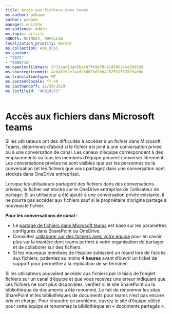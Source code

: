```yaml
---
title: Accès aux fichiers dans teams
ms.author: pebaum
author: pebaum
manager: mnirkhe
ms.audience: Admin
ms.topic: article
ROBOTS: NOINDEX, NOFOLLOW
localization_priority: Normal
ms.collection: Adm_O365
ms.custom:
- "2675"
- "9000710"
ms.openlocfilehash: 8731cad13ad5bacb7f69b70c91d50524ce38d558
ms.sourcegitcommit: 4ed431b2e1aed26d07bd7eba282531537d29ad0e
ms.translationtype: MT
ms.contentlocale: fr-FR
ms.lasthandoff: 12/30/2019
ms.locfileid: "40910273"
---
```

# <a name="accessing-files-in-microsoft-teams"></a>Accès aux fichiers dans Microsoft teams

Si les utilisateurs ont des difficultés à accéder à un fichier dans Microsoft Teams, déterminez d’abord si le fichier est joint à une conversation privée ou à une conversation de canal. Les canaux d’équipe correspondent à des emplacements où tous les membres d’équipe peuvent converser librement. Les conversations privées ne sont visibles que par les personnes de la conversation (et les fichiers que vous partagez dans une conversation sont stockés dans OneDrive entreprise).

Lorsque les utilisateurs partagent des fichiers dans des conversations privées, le fichier est stocké sur le OneDrive entreprise de l’utilisateur de partage. Si un utilisateur a été ajouté à une conversation privée existante, il ne pourra pas accéder aux fichiers sauf si le propriétaire d’origine partage à nouveau le fichier.    

**Pour les conversations de canal :**

- Le [partage de fichiers dans Microsoft teams](https://docs.microsoft.com/MicrosoftTeams/sharing-files-in-teams) est basé sur les paramètres configurés dans SharePoint ou OneDrive. 
- Consultez [collaborer sur des fichiers avec votre équipe](https://support.office.com/article/Collaborate-on-files-with-your-Team-9b200289-dbac-4823-85bd-628a5c7bb0ae) pour en savoir plus sur la manière dont teams permet à votre organisation de partager et de collaborer sur des fichiers. 
- Si les nouveaux membres de l’équipe subissent un retard lors de l’accès aux fichiers, patientez au moins **4 heures** avant d’ouvrir un ticket de support pour permettre à la réplication de se terminer. 

Si les utilisateurs pouvaient accéder aux fichiers par le biais de l’onglet fichiers sur un canal d’équipe et que vous recevez une erreur indiquant que ces fichiers ne sont plus disponibles, vérifiez si le site SharePoint ou la bibliothèque de documents a été renommé. Le fait de renommer les sites SharePoint et les bibliothèques de documents pour teams n’est pas encore pris en charge. Pour résoudre ce problème, ouvrez le site d’équipe utilisé pour cette équipe et renommez la bibliothèque en « documents partagés ».